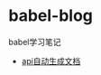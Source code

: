 # babel-blog
babel学习笔记


- [api自动生成文档](https://github.com/senfish/babel-blog/blob/master/api-auto-to-docs/README.md)
